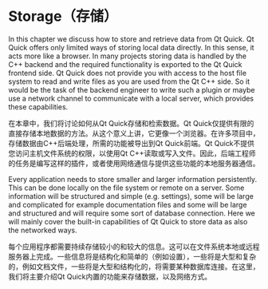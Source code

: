 # Storage（存储）


In this chapter we discuss how to store and retrieve data from Qt Quick. Qt Quick offers only limited ways of storing local data directly. In this sense, it acts more like a browser. In many projects storing data is handled by the C++ backend and the required functionality is exported to the Qt Quick frontend side. Qt Quick does not provide you with access to the host file system to read and write files as you are used from the Qt C++ side. So it would be the task of the backend engineer to write such a plugin or maybe use a network channel to communicate with a local server, which provides these capabilities.

在本章中，我们将讨论如何从Qt Quick存储和检索数据。Qt Quick仅提供有限的直接存储本地数据的方法。从这个意义上讲，它更像一个浏览器。在许多项目中，存储数据由C++后端处理，所需的功能被导出到Qt Quick前端。Qt Quick不提供您访问主机文件系统的权限，以使用Qt C++读取或写入文件。因此，后端工程师的任务是编写这样的插件，或者使用网络通信与提供这些功能的本地服务器通信。


Every application needs to store smaller and larger information persistently. This can be done locally on the file system or remote on a server. Some information will be structured and simple (e.g. settings), some will be large and complicated for example documentation files and some will be large and structured and will require some sort of database connection. Here we will mainly cover the built-in capabilities of Qt Quick to store data as also the networked ways.

每个应用程序都需要持续存储较小的和较大的信息。这可以在文件系统本地或远程服务器上完成。一些信息将是结构化和简单的（例如设置），一些将是大型和复杂的，例如文档文件，一些将是大型和结构化的，将需要某种数据库连接。在这里，我们将主要介绍Qt Quick内置的功能来存储数据，以及网络方式。

